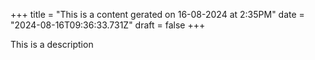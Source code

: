 +++
title = "This is a content gerated on 16-08-2024 at 2:35PM"
date = "2024-08-16T09:36:33.731Z"
draft = false
+++

  This is a description
        